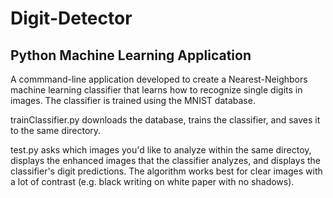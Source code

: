 # Digit-Detector
## Python Machine Learning Application

A commmand-line application developed to create a Nearest-Neighbors machine learning classifier that learns how to recognize single digits in images. The classifier is trained using the MNIST database.

trainClassifier.py downloads the database, trains the classifier, and saves it to the same directory. 

test.py asks which images you'd like to analyze within the same directoy, displays the enhanced images that the classifier analyzes, and displays the classifier's digit predictions. The algorithm works best for clear images with a lot of contrast (e.g. black writing on white paper with no shadows).
